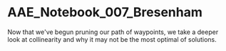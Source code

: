 # AAE_Notebook_007_Bresenham
Now that we've begun pruning our path of waypoints, we take a deeper look at collinearity and why it may not be the most optimal of solutions.
